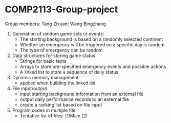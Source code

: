 # COMP2113-Group-project

Group members: Tang Zixuan; Wang Bingzhang


1. Generation of random game sets or events:
   - The starting background is based on a randomly selected continent
   - Whether an emergency will be triggered on a specific day is random
   - The type of emergency can be random
2. Data structures for storing game status
   - Strings for basic texts
   - Arrays to store pre-specified emergency events and possible actions
   - A linked list to store a sequence of daily status
3. Dynamic memory management
   - applied when building the linked list
4. File input/output
   - input starting background information from an external file
   - output daily performance records to an external file
   - create a ranking list based on file input
5. Program codes in multiple file
   - Tentative list of files: (1)Main (2)	

